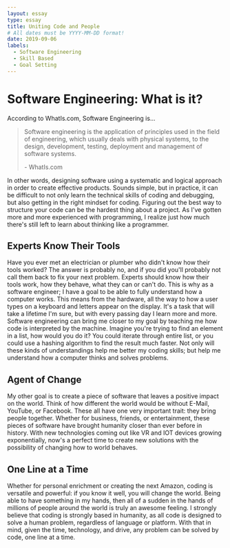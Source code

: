 ```yaml
---
layout: essay
type: essay
title: Uniting Code and People
# All dates must be YYYY-MM-DD format!
date: 2019-09-06
labels:
  - Software Engineering
  - Skill Based
  - Goal Setting
---
```


# Software Engineering: What is it?
According to WhatIs.com, Software Engineering is...

<blockquote>
  
  Software engineering is the application of principles used in the field of engineering, which usually deals with physical systems, to the design, development, testing, deployment and management of software systems.
  
  <footer>  - WhatIs.com  </footer>
</blockquote>
 
 In other words, designing software using a systematic and logical approach in order to create effective products. Sounds simple, but in practice, it can be difficult to not only learn the technical skills of coding and debugging, but also getting in the right mindset for coding. Figuring out the best way to structure your code can be the hardest thing about a project. As I've gotten more and more experienced with programming, I realize just how much there's still left to learn about thinking like a programmer.
 
 ## Experts Know Their Tools
  Have you ever met an electrician or plumber who didn't know how their tools worked? The answer is probably no, and if you did you'll probably not call them back to fix your next problem. Experts should know how their tools work, how they behave, what they can or can't do. This is why as a software engineer; I have a goal to be able to fully understand how a computer works. This means from the hardware, all the way to how a user types on a keyboard and letters appear on the display. It's a task that will take a lifetime I'm sure, but with every passing day I learn more and more. Software engineering can bring me closer to my goal by teaching me how code is interpreted by the machine. Imagine you're trying to find an element in a list, how would you do it? You could iterate through entire list, or you could use a hashing algorithm to find the result much faster. Not only will these kinds of understandings help me better my coding skills; but help me understand how a computer thinks and solves problems.
 
 ## Agent of Change
  My other goal is to create a piece of software that leaves a positive impact on the world. Think of how different the world would be without E-Mail, YouTube, or Facebook. These all have one very important trait: they bring people together. Whether for business, friends, or entertainment, these pieces of software have brought humanity closer than ever before in history. With new technologies coming out like VR and IOT devices growing exponentially, now's a perfect time to create new solutions with the possibility of changing how to world behaves. 
 
 ## One Line at a Time
 Whether for personal enrichment or creating the next Amazon, coding is versatile and powerful: if you know it well, you will change the world. Being able to have something in my hands, then all of a sudden in the hands of millions of people around the world is truly an awesome feeling. I strongly believe that coding is strongly based in humanity, as all code is designed to solve a human problem, regardless of language or platform. With that in mind, given the time, technology, and drive, any problem can be solved by code, one line at a time.

